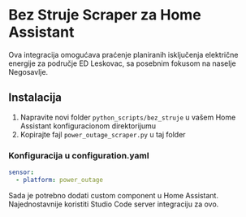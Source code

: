 # Bez Struje Scraper za Home Assistant

Ova integracija omogućava praćenje planiranih isključenja električne energije za područje ED Leskovac, sa posebnim fokusom na naselje Negosavlje.

## Instalacija

1. Napravite novi folder `python_scripts/bez_struje` u vašem Home Assistant konfiguracionom direktorijumu
2. Kopirajte fajl `power_outage_scraper.py` u taj folder

### Konfiguracija u configuration.yaml

```yaml
sensor:
  - platform: power_outage
```
Sada je potrebno dodati custom component u Home Assistant. Najednostavnije koristiti Studio Code server integraciju za ovo. 

